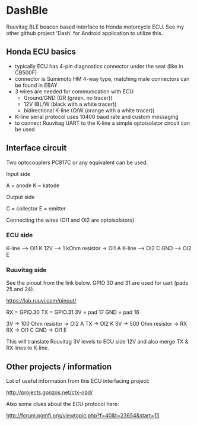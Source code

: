 # DashBle

Ruuvitag BLE beacon based interface to Honda motorcycle ECU. 
See my other github project 'Dash' for Android application to utilize this.

## Honda ECU basics

* typically ECU has 4-pin diagnostics connector under the seat (like in CB500F)
* connector is Sumimoto HM 4-way type, matching male connectors can be found in EBAY
* 3 wires are needed for communication with ECU
    * Ground/GND (GR (green, no tracer))
    * 12V (BL/W (black with a white tracer))
    * bidirectional K-line (O/W (orange with a white tracer))
* K-line serial protocol uses 10400 baud rate and custom messaging
* to connect Ruuvitag UART to the K-line a simple optoisolator circuit can be used

## Interface circuit

Two optocouplers PC817C or any equivalent can be used.

Input side

A = anode
K = katode

Output side

C = collector
E = emitter

Connecting the wires (OI1 and OI2 are optoisolators)

### ECU side

K-line --> OI1 K
12V --> 1 kOhm resistor -> OI1 A
K-line --> OI2 C
GND --> OI2 E

### Ruuvitag side

See the pinout from the link below. GPIO 30 and 31 are used for uart (pads 25 and 24).

https://lab.ruuvi.com/pinout/

RX = GPIO.30
TX = GPIO.31
3V = pad 17
GND = pad 16

3V -> 100 Ohm resistor -> OI2 A
TX -> OI2 K
3V -> 500 Ohm resistor -> RX
RX -> OI1 C
GND -> OI1 E

This will translate Ruuvitag 3V levels to ECU side 12V and also merge TX & RX lines to K-line.

## Other projects / information

Lot of useful information from this ECU interfacing project:

http://projects.gonzos.net/ctx-obd/

Also some clues about the ECU protocol here:

http://forum.pgmfi.org/viewtopic.php?f=40&t=23654&start=15
